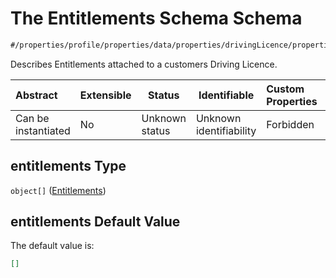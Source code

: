 # The Entitlements Schema Schema

```txt
#/properties/profile/properties/data/properties/drivingLicence/properties/entitlements#/properties/profile/properties/data/properties/drivingLicence/properties/entitlements
```

Describes Entitlements attached to a customers Driving Licence.


| Abstract            | Extensible | Status         | Identifiable            | Custom Properties | Additional Properties | Access Restrictions | Defined In                                                                                       |
| :------------------ | ---------- | -------------- | ----------------------- | :---------------- | --------------------- | ------------------- | ------------------------------------------------------------------------------------------------ |
| Can be instantiated | No         | Unknown status | Unknown identifiability | Forbidden         | Allowed               | none                | [policy_transaction.schema.json\*](../out/policy_transaction.schema.json "open original schema") |

## entitlements Type

`object[]` ([Entitlements](policy_transaction-properties-the-profile-schema-properties-the-data-schema-properties-the-drivinglicence-schema-properties-the-entitlements-schema-entitlements.md))

## entitlements Default Value

The default value is:

```json
[]
```
